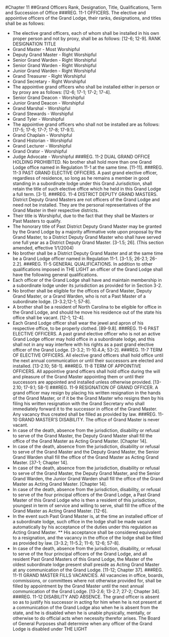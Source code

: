 #Chapter 11
##Grand Officers Rank, Designation, Title, Qualifications, Term and Succession of Office
###REG. 11-1 OFFICERS.
The elective and appointive officers of the Grand Lodge, their ranks, designations, and titles shall be as follows:
* The elective grand officers, each of whom shall be installed in his own proper person and not by proxy, shall be as follows: [12-6; 12-9].
RANK DESIGNATION TITLE
* Grand Master - Most Worshipful
* Deputy Grand Master - Right Worshipful
* Senior Grand Warden - Right Worshipful
* Senior Grand Warden - Right Worshipful
* Junior Grand Warden - Right Worshipful
* Grand Treasurer - Right Worshipful
* Grand Secretary - Right Worshipful
* The appointive grand officers who shall be installed either in person or by proxy are as follows: [12-6; 17-1; 17-2; 17-4].
* Senior Grand Deacon - Worshipful
* Junior Grand Deacon - Worshipful
* Grand Marshal - Worshipful
* Grand Stewards - Worshipful
* Grand Tyler - Worshipful
* The appointive grand officers who shall not be installed are as follows: [17-5; 17-6; 17-7; 17-8; 17-9.1].
* Grand Chaplain - Worshipful
* Grand Historian - Worshipful
* Grand Lecturer - Worshipful
* Grand Orator - Worshipful
* Judge Advocate - Worshipful
###REG. 11-2 DUAL GRAND OFFICE HOLDING PROHIBITED.
No brother shall hold more than one Grand Lodge office named in Regulation 11-1 at the same time. [11-11].
###REG. 11-3 PAST GRAND ELECTIVE OFFICERS.
A past grand elective officer, regardless of residence, so long as he remains a member in good standing in a subordinate lodge under this Grand Jurisdiction, shall retain the title of such elective office which he held in this Grand Lodge a full term. [3-1].
###REG. 11-4 DISTRICT DEPUTY GRAND MASTERS.
District Deputy Grand Masters are not officers of the Grand Lodge and need not be installed. They are the personal representatives of the Grand Master in their respective districts.
* Their title is Worshipful, due to the fact that they shall be Masters or Past Masters to qualify.
* The honorary title of Past District Deputy Grand Master may be granted by the Grand Lodge by a majority affirmative vote upon proposal by the Grand Master, to a District Deputy Grand Master who shall have served one full year as a District Deputy Grand Master. [3-1.5; 26]. (This section amended, effective 1/1/2004)
* No brother shall be a District Deputy Grand Master and at the same time be a Grand Lodge officer named in Regulation 11-1. [3-1.5; 26-2.1; 26-2.2].
###REG. 11-5 GENERAL QUALIFICATIONS.
In addition to other qualifications imposed in THE LIGHT an officer of the Grand Lodge shall have the following general qualifications.
* Each officer of the Grand Lodge shall have and maintain membership in a subordinate lodge under its jurisdiction as provided for in Section 3-2.
* No brother shall be eligible for the offices of Grand Master, Deputy Grand Master, or a Grand Warden, who is not a Past Master of a subordinate lodge. [3-3.2;12-1; 57-8].
* A brother shall be a resident of North Carolina to be eligible for office in the Grand Lodge, and should he move his residence out of the state his office shall be vacant. [12-1; 12-4].
* Each Grand Lodge officer shall wear the jewel and apron of his respective office, to be properly clothed. [89-9.8].
###REG. 11-6 PAST ELECTIVE OFFICERS.
A past grand elective officer who is not an active Grand Lodge officer may hold office in a subordinate lodge, and this shall not in any way interfere with his rights as a past grand elective officer of the Grand Lodge. [3-3.2; 11-10.4.A; 53-2].
###REG. 11-7 TERM OF ELECTIVE OFFICERS.
All elective grand officers shall hold office until the next annual communication or until their successors are elected and installed. [13-2.10; 58-1].
###REG. 11-8 TERM OF APPOINTIVE OFFICERS.
All appointive grand officers shall hold office during the will and pleasure of the Grand Master appointing them or until their successors are appointed and installed unless otherwise provided. [13-2.10; 17-9.1; 58-1]
###REG. 11-9 RESIGNATION OF GRAND OFFICER.
A grand officer may resign by placing his written resignation in the hands of the Grand Master, or if it be the Grand Master who resigns then by his filing his written resignation with the Grand Secretary who shall immediately forward it to the successor in office of the Grand Master. Any vacancy thus created shall be filled as provided by law.
###REG. 11-10 GRAND MASTER'S DISABILITY.
The office of Grand Master is never vacant.
* In case of the death, absence from the jurisdiction, disability or refusal to serve of the Grand Master, the Deputy Grand Master shall fill the office of the Grand Master as Acting Grand Master. [Chapter 14].
* In case of the death, absence from the jurisdiction, disability or refusal to serve of the Grand Master and the Deputy Grand Master, the Senior Grand Warden shall fill the office of the Grand Master as Acting Grand Master. [37-1; Chapter 14].
* In case of the death, absence from the jurisdiction, disability or refusal to serve of the Grand Master, the Deputy Grand Master, and the Senior Grand Warden, the Junior Grand Warden shall fill the office of the Grand Master as Acting Grand Master. [Chapter 14].
* In case of the death, absence from the jurisdiction, disability, or refusal to serve of the four principal officers of the Grand Lodge, a Past Grand Master of this Grand Lodge who is then a resident of this jurisdiction, youngest in term of service and willing to serve, shall fill the office of the Grand Master as Acting Grand Master. [12-6].
* In the event such Past Grand Master is, at the time an installed officer of a subordinate lodge, such office in the lodge shall be made vacant automatically by his acceptance of the duties under this regulation as Acting Grand Master.
** His acceptance shall be considered equivalent to a resignation, and the vacancy in the office of the lodge shall be filled as provided by law. [3-3.2; 11-5.2; 11-6; 12-6; 57-8].
* In case of the death, absence from the jurisdiction, disability, or refusal to serve of the four principal officers of the Grand Lodge, and all resident Past Grand Masters of this Grand Lodge, the Master of the oldest subordinate lodge present shall preside as Acting Grand Master at any communication of the Grand Lodge. [11-12; Chapter 37].
###REG. 11-11 GRAND MASTER FILLS VACANCIES.
All vacancies in office, boards, commissions, or committees where not otherwise provided for, shall be filled by appointment by the Grand Master until the next annual communication of the Grand Lodge. [13-2.6; 13-2.7; 27-2; Chapter 34].
###REG. 11-12 DISABILITY AND ABSENCE.
The grand officer is absent so as to justify his successor in acting for him when he is not present at a communication of the Grand Lodge also when he is absent from the state, and he is disabled when he is unable physically, mentally, or otherwise to do official acts when necessity therefor arises. The Board of General Purposes shall determine when any officer of the Grand Lodge is disabled under THE LIGHT